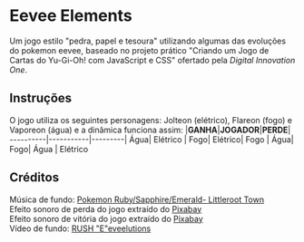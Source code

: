 # Eevee Elements

Um jogo estilo "pedra, papel e tesoura" utilizando algumas das evoluções do pokemon eevee, baseado no projeto prático "Criando um Jogo de Cartas do Yu-Gi-Oh! com JavaScript e CSS" ofertado pela *Digital Innovation One*.


## Instruções

O jogo utiliza os seguintes personagens: Jolteon (elétrico), Flareon (fogo) e Vaporeon (água) e a dinâmica funciona assim:
|**GANHA**|**JOGADOR**|**PERDE**|
----------|-----------|---------|
Água| Elétrico | Fogo|
Elétrico| Fogo | Água|
Fogo| Água | Elétrico

## Créditos
Música de fundo: <a href="https://www.youtube.com/watch?v=im6tbN9SZXs">Pokemon Ruby/Sapphire/Emerald- Littleroot Town</a><br>
Efeito sonoro de perda do jogo extraído do <a href="https://pixabay.com/?utm_source=link-attribution&utm_medium=referral&utm_campaign=music&utm_content=6435">Pixabay</a><br>
Efeito sonoro de vitória do jogo extraído do <a href="https://pixabay.com/?utm_source=link-attribution&utm_medium=referral&utm_campaign=music&utm_content=6416">Pixabay</a><br>
Vídeo de fundo: <a href="https://www.youtube.com/watch?v=ibG2qHejZP4">RUSH "E"eveelutions</a>